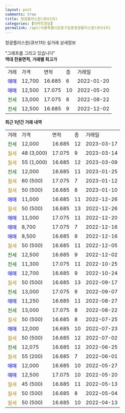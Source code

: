 ```yaml
---
layout: post
comments: true
title: 청광플러스원(큐브1차)
categories: [아파트정보]
permalink: /apt/서울특별시강동구길동청광플러스원(큐브1차)
---
```


청광플러스원(큐브1차) 실거래 상세정보

<script type="text/javascript">
  google.charts.load('current', {'packages':['line', 'corechart']});
  google.charts.setOnLoadCallback(drawChart);

  function drawChart() {
    var data = new google.visualization.DataTable();
    data.addColumn('date', '거래일');
    data.addColumn('number', "매매");
    data.addColumn('number', "전세");
    data.addColumn('number', "전매");

    data.addRows([[new Date(Date.parse("2023-03-17")), null, 12000, null], [new Date(Date.parse("2023-03-14")), null, null, null], [new Date(Date.parse("2023-03-09")), null, null, null], [new Date(Date.parse("2023-01-25")), null, 12000, null], [new Date(Date.parse("2023-01-12")), null, null, null], [new Date(Date.parse("2023-01-10")), null, null, null], [new Date(Date.parse("2022-12-26")), 11000, null, null], [new Date(Date.parse("2022-12-26")), null, null, null], [new Date(Date.parse("2022-12-20")), 11000, null, null], [new Date(Date.parse("2022-12-16")), 8700, null, null], [new Date(Date.parse("2022-12-16")), 8500, null, null], [new Date(Date.parse("2022-12-05")), null, null, null], [new Date(Date.parse("2022-12-02")), null, 12500, null], [new Date(Date.parse("2022-10-25")), null, 11300, null], [new Date(Date.parse("2022-10-24")), 12700, null, null], [new Date(Date.parse("2022-09-17")), null, null, null], [new Date(Date.parse("2022-09-07")), null, 13000, null], [new Date(Date.parse("2022-08-27")), 11250, null, null], [new Date(Date.parse("2022-08-22")), null, 13000, null], [new Date(Date.parse("2022-07-25")), null, null, null], [new Date(Date.parse("2022-07-23")), 12000, null, null], [new Date(Date.parse("2022-07-02")), null, null, null], [new Date(Date.parse("2022-06-25")), null, 12075, null], [new Date(Date.parse("2022-06-01")), null, null, null], [new Date(Date.parse("2022-05-27")), 12000, null, null], [new Date(Date.parse("2022-05-20")), 12500, null, null], [new Date(Date.parse("2022-05-13")), null, null, null], [new Date(Date.parse("2022-05-04")), null, null, null], [new Date(Date.parse("2022-04-13")), null, null, null]]);

    var options = {
      hAxis: {
        format: 'yyyy/MM/dd'
      },    
      lineWidth: 0,
      pointsVisible: true,    
      title: '최근 1년간 유형별 실거래가 분포',
      legend: { position: 'bottom' }
    };

    var formatter = new google.visualization.NumberFormat({pattern:'###,###'} );
    formatter.format(data, 1);
    formatter.format(data, 2);
    
    setTimeout(function() {
        var chart = new google.visualization.LineChart(document.getElementById('columnchart_material'));
        chart.draw(data, (options));
        document.getElementById('loading').style.display = 'none';
    }, 200);
  }
</script>


<div id="loading" style="z-index:20; display: block; margin-left: 0px">"그래프를 그리고 있습니다"</div>
<div id="columnchart_material" style="width: 95%; margin-left: 0px; display: block"></div>
<!-- contents start -->
<b>역대 전용면적, 거래별 최고가</b>
<table class="sortable">
    <tr>
      <td>거래</td>
      <td>가격</td>
      <td>면적</td>
      <td>층</td>
      <td>거래일</td>
    </tr>
        <tr>
          <td><a style="color: blue">매매</a></td>
          <td>12,700</td>
          <td>16.685</td>
          <td>6</td>
          <td>2022-01-20</td>
        </tr>            <tr>
          <td><a style="color: blue">매매</a></td>
          <td>12,500</td>
          <td>17.075</td>
          <td>10</td>
          <td>2022-05-20</td>
        </tr>        
        <tr>
              <td><a style="color: darkgreen">전세</a></td>
              <td>13,000</td>
              <td>17.075</td>
              <td>8</td>
              <td>2022-08-22</td>
            </tr>            <tr>
              <td><a style="color: darkgreen">전세</a></td>
              <td>12,500</td>
              <td>16.685</td>
              <td>9</td>
              <td>2022-12-02</td>
            </tr>        
    
</table>

<b>최근 1년간 거래 내역</b>

<table class="sortable">
    <tr>
      <td>거래</td>
      <td>가격</td>
      <td>면적</td>
      <td>층</td>
      <td>거래일</td>
    </tr>
    <tr>
      <td><a style="color: darkgreen">전세</a></td>
      <td>12,000</td>
      <td>16.685</td>
      <td>12</td>
      <td>2023-03-17</td>
    </tr>          <tr>
      <td><a style="color: darkgoldenrod">월세</a></td>
      <td>48 (3,000)</td>
      <td>17.075</td>
      <td>9</td>
      <td>2023-03-14</td>
    </tr>          <tr>
      <td><a style="color: darkgoldenrod">월세</a></td>
      <td>55 (1,000)</td>
      <td>16.685</td>
      <td>12</td>
      <td>2023-03-09</td>
    </tr>          <tr>
      <td><a style="color: darkgreen">전세</a></td>
      <td>12,000</td>
      <td>16.685</td>
      <td>11</td>
      <td>2023-01-25</td>
    </tr>          <tr>
      <td><a style="color: darkgoldenrod">월세</a></td>
      <td>60 (500)</td>
      <td>17.075</td>
      <td>7</td>
      <td>2023-01-12</td>
    </tr>          <tr>
      <td><a style="color: darkgoldenrod">월세</a></td>
      <td>50 (500)</td>
      <td>16.685</td>
      <td>8</td>
      <td>2023-01-10</td>
    </tr>          <tr>
      <td><a style="color: blue">매매</a></td>
      <td>11,000</td>
      <td>16.685</td>
      <td>11</td>
      <td>2022-12-26</td>
    </tr>          <tr>
      <td><a style="color: darkgoldenrod">월세</a></td>
      <td>50 (500)</td>
      <td>16.685</td>
      <td>13</td>
      <td>2022-12-26</td>
    </tr>          <tr>
      <td><a style="color: blue">매매</a></td>
      <td>11,000</td>
      <td>17.075</td>
      <td>11</td>
      <td>2022-12-20</td>
    </tr>          <tr>
      <td><a style="color: blue">매매</a></td>
      <td>8,700</td>
      <td>17.075</td>
      <td>7</td>
      <td>2022-12-16</td>
    </tr>          <tr>
      <td><a style="color: blue">매매</a></td>
      <td>8,500</td>
      <td>16.685</td>
      <td>9</td>
      <td>2022-12-16</td>
    </tr>          <tr>
      <td><a style="color: darkgoldenrod">월세</a></td>
      <td>50 (500)</td>
      <td>16.685</td>
      <td>11</td>
      <td>2022-12-05</td>
    </tr>          <tr>
      <td><a style="color: darkgreen">전세</a></td>
      <td>12,500</td>
      <td>16.685</td>
      <td>9</td>
      <td>2022-12-02</td>
    </tr>          <tr>
      <td><a style="color: darkgreen">전세</a></td>
      <td>11,300</td>
      <td>17.075</td>
      <td>11</td>
      <td>2022-10-25</td>
    </tr>          <tr>
      <td><a style="color: blue">매매</a></td>
      <td>12,700</td>
      <td>16.685</td>
      <td>9</td>
      <td>2022-10-24</td>
    </tr>          <tr>
      <td><a style="color: darkgoldenrod">월세</a></td>
      <td>50 (500)</td>
      <td>16.685</td>
      <td>13</td>
      <td>2022-09-17</td>
    </tr>          <tr>
      <td><a style="color: darkgreen">전세</a></td>
      <td>13,000</td>
      <td>17.075</td>
      <td>9</td>
      <td>2022-09-07</td>
    </tr>          <tr>
      <td><a style="color: blue">매매</a></td>
      <td>11,250</td>
      <td>16.685</td>
      <td>11</td>
      <td>2022-08-27</td>
    </tr>          <tr>
      <td><a style="color: darkgreen">전세</a></td>
      <td>13,000</td>
      <td>17.075</td>
      <td>8</td>
      <td>2022-08-22</td>
    </tr>          <tr>
      <td><a style="color: darkgoldenrod">월세</a></td>
      <td>50 (500)</td>
      <td>16.685</td>
      <td>8</td>
      <td>2022-07-25</td>
    </tr>          <tr>
      <td><a style="color: blue">매매</a></td>
      <td>12,000</td>
      <td>16.685</td>
      <td>10</td>
      <td>2022-07-23</td>
    </tr>          <tr>
      <td><a style="color: darkgoldenrod">월세</a></td>
      <td>50 (500)</td>
      <td>16.685</td>
      <td>12</td>
      <td>2022-07-02</td>
    </tr>          <tr>
      <td><a style="color: darkgreen">전세</a></td>
      <td>12,075</td>
      <td>16.685</td>
      <td>12</td>
      <td>2022-06-25</td>
    </tr>          <tr>
      <td><a style="color: darkgoldenrod">월세</a></td>
      <td>55 (200)</td>
      <td>16.685</td>
      <td>7</td>
      <td>2022-06-01</td>
    </tr>          <tr>
      <td><a style="color: blue">매매</a></td>
      <td>12,000</td>
      <td>16.685</td>
      <td>10</td>
      <td>2022-05-27</td>
    </tr>          <tr>
      <td><a style="color: blue">매매</a></td>
      <td>12,500</td>
      <td>17.075</td>
      <td>10</td>
      <td>2022-05-20</td>
    </tr>          <tr>
      <td><a style="color: darkgoldenrod">월세</a></td>
      <td>45 (500)</td>
      <td>16.685</td>
      <td>11</td>
      <td>2022-05-13</td>
    </tr>          <tr>
      <td><a style="color: darkgoldenrod">월세</a></td>
      <td>50 (500)</td>
      <td>16.685</td>
      <td>8</td>
      <td>2022-05-04</td>
    </tr>          <tr>
      <td><a style="color: darkgoldenrod">월세</a></td>
      <td>50 (500)</td>
      <td>16.685</td>
      <td>10</td>
      <td>2022-04-13</td>
    </tr>      </table>
<!-- contents end -->    

